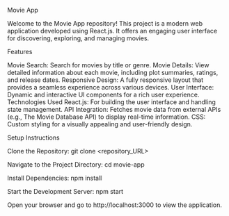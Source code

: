 Movie App

Welcome to the Movie App repository! This project is a modern web application developed using React.js. It offers an engaging user interface for discovering, exploring, and managing movies.

Features

Movie Search: Search for movies by title or genre.
Movie Details: View detailed information about each movie, including plot summaries, ratings, and release dates.
Responsive Design: A fully responsive layout that provides a seamless experience across various devices.
User Interface: Dynamic and interactive UI components for a rich user experience.
Technologies Used
React.js: For building the user interface and handling state management.
API Integration: Fetches movie data from external APIs (e.g., The Movie Database API) to display real-time information.
CSS: Custom styling for a visually appealing and user-friendly design.

Setup Instructions

Clone the Repository: git clone <repository_URL>

Navigate to the Project Directory: cd movie-app

Install Dependencies: npm install

Start the Development Server: npm start

Open your browser and go to http://localhost:3000 to view the application.
